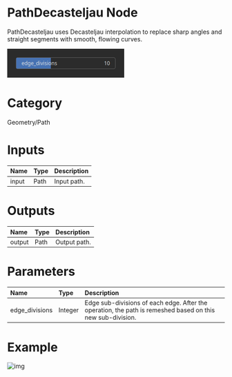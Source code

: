 
PathDecasteljau Node
====================


PathDecasteljau uses Decasteljau interpolation to replace sharp angles and straight segments with smooth, flowing curves.



![img](../../images/nodes/PathDecasteljau_settings.png)


# Category


Geometry/Path
# Inputs

|Name|Type|Description|
| :--- | :--- | :--- |
|input|Path|Input path.|

# Outputs

|Name|Type|Description|
| :--- | :--- | :--- |
|output|Path|Output path.|

# Parameters

|Name|Type|Description|
| :--- | :--- | :--- |
|edge_divisions|Integer|Edge sub-divisions of each edge. After the operation, the path is remeshed based on this new sub-division.|

# Example


![img](../../images/nodes/PathDecasteljau.png)

